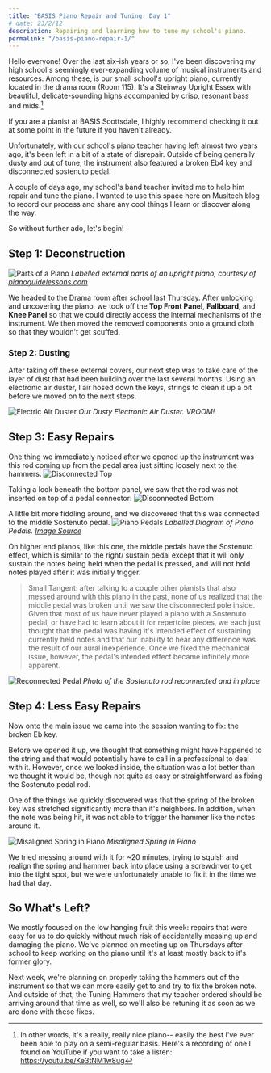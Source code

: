 ```yaml
---
title: "BASIS Piano Repair and Tuning: Day 1"
# date: 23/2/12
description: Repairing and learning how to tune my school's piano.
permalink: "/basis-piano-repair-1/"
---
```


Hello everyone! Over the last six-ish years or so, I've been discovering my high school's seemingly ever-expanding volume of musical instruments and resources. Among these, is our small school's upright piano, currently located in the drama room (Room 115). It's a Steinway Upright Essex with beautiful, delicate-sounding highs accompanied by crisp, resonant bass and mids.[^1]


If you are a pianist at BASIS Scottsdale, I highly recommend checking it out at some point in the future if you haven't already.

Unfortunately, with our school's piano teacher having left almost two years ago, it's been left in a bit of a state of disrepair. Outside of being generally dusty and out of tune, the instrument also featured a broken Eb4 key and disconnected sostenuto pedal.

A couple of days ago, my school's band teacher invited me to help him repair and tune the piano. I wanted to use this space here on Musitech blog to record our process and share any cool things I learn or discover along the way.

So without further ado, let's begin!

## Step 1: Deconstruction

![Parts of a Piano](/assets/images/2023-02-12-BASIS-Piano-Repair-Day1/partsOfPiano.jpg)
*Labelled external parts of an upright piano, courtesy of [pianoguidelessons.com](https://pianoguidelessons.com/parts-of-the-piano/)*

We headed to the Drama room after school last Thursday. After unlocking and uncovering the piano, we took off the **Top Front Panel**, **Fallboard**, and **Knee Panel** so that we could directly access the internal mechanisms of the instrument. We then moved the removed components onto a ground cloth so that they wouldn't get scuffed.

### Step 2: Dusting

After taking off these external covers, our next step was to take care of the layer of dust that had been building over the last several months. Using an electronic air duster, I air hosed down the keys, strings to clean it up a bit before we moved on to the next steps.

![Electric Air Duster](/assets/images/2023-02-12-BASIS-Piano-Repair-Day1/e-air_duster.jpg)
*Our Dusty Electronic Air Duster. VROOM!*

## Step 3: Easy Repairs

One thing we immediately noticed after we opened up the instrument was this rod coming up from the pedal area just sitting loosely next to the hammers.
![Disconnected Top](/assets/images/2023-02-12-BASIS-Piano-Repair-Day1/DisconnectedSosTop.jpg)

Taking a look beneath the bottom panel, we saw that the rod was not inserted on top of a pedal connector:
![Disconnected Bottom](/assets/images/2023-02-12-BASIS-Piano-Repair-Day1/DisconnectedSosBottom.jpg)

A little bit more fiddling around, and we discovered that this was connected to the middle Sostenuto pedal.
![Piano Pedals](/assets/images/2023-02-12-BASIS-Piano-Repair-Day1/PianoPedals.png)
*Labelled Diagram of Piano Pedals. [Image Source](https://www.pianoforte-music.com/wp-content/uploads/2021/07/pedals.jpeg)*

On higher end pianos, like this one, the middle pedals have the Sostenuto effect, which is similar to the right/ sustain pedal except that it will only sustain the notes being held when the pedal is pressed, and will not hold notes played after it was initially trigger.

> Small Tangent: after talking to a couple other pianists that also messed around with this piano in the past, none of us realized that the middle pedal was broken until we saw the disconnected pole inside. Given that most of us have never played a piano with a Sostenuto pedal, or have had to learn about it for repertoire pieces, we each just thought that the pedal was having it's intended effect of sustaining currently held notes and that our inability to hear any difference was the result of our aural inexperience. Once we fixed the mechanical issue, however, the pedal's intended effect became infinitely more apparent.

![Reconnected Pedal](/assets/images/2023-02-12-BASIS-Piano-Repair-Day1/ConnectedSos.jpg)
*Photo of the Sostenuto rod reconnected and in place*

## Step 4: Less Easy Repairs

Now onto the main issue we came into the session wanting to fix: the broken Eb key.

Before we opened it up, we thought that something might have happened to the string and that would potentially have to call in a professional to deal with it. However, once we looked inside, the situation was a lot better than we thought it would be, though not quite as easy or straightforward as fixing the Sostenuto pedal rod.

One of the things we quickly discovered was that the spring of the broken key was stretched significantly more than it's neighbors. In addition, when the note was being hit, it was not able to trigger the hammer like the notes around it.

![Misaligned Spring in Piano](/assets/images/2023-02-12-BASIS-Piano-Repair-Day1/AnnotatedSprings.png)
*Misaligned Spring in Piano*

We tried messing around with it for ~20 minutes, trying to squish and realign the spring and hammer back into place using a screwdriver to get into the tight spot, but we were unfortunately unable to fix it in the time we had that day.

## So What's Left?

We mostly focused on the low hanging fruit this week: repairs that were easy for us to do quickly without much risk of accidentally messing up and damaging the piano. We've planned on meeting up on Thursdays after school to keep working on the piano until it's at least mostly back to it's former glory.

Next week, we're planning on properly taking the hammers out of the instrument so that we can more easily get to and try to fix the broken note. And outside of that, the Tuning Hammers that my teacher ordered should be arriving around that time as well, so we'll also be retuning it as soon as we are done with these fixes.

[^1]: In other words, it's a really, really nice piano-- easily the best I've ever been able to play on a semi-regular basis. Here's a recording of one I found on YouTube if you want to take a listen: https://youtu.be/Ke3tNM1w8ug
